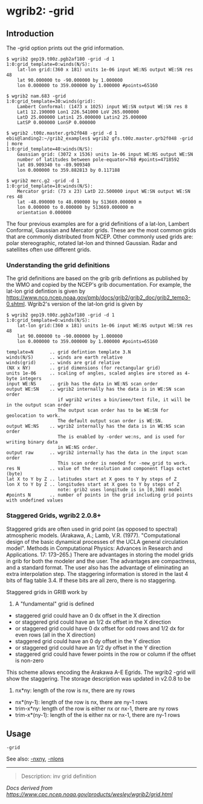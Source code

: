 # wgrib2: -grid

## Introduction

The -grid option prints out the grid information.

```
$ wgrib2 gep19.t00z.pgb2af180 -grid -d 1
1:0:grid_template=0:winds(N/S):
	lat-lon grid:(360 x 181) units 1e-06 input WE:NS output WE:SN res 48
	lat 90.000000 to -90.000000 by 1.000000
	lon 0.000000 to 359.000000 by 1.000000 #points=65160
```

```
$ wgrib2 nam.683 -grid
1:0:grid_template=30:winds(grid):
	Lambert Conformal: (1473 x 1025) input WE:SN output WE:SN res 8
	Lat1 12.190000 Lon1 226.541000 LoV 265.000000
	LatD 25.000000 Latin1 25.000000 Latin2 25.000000
	LatSP 0.000000 LonSP 0.000000
```

```
$ wgrib2 .t00z.master.grb2f048 -grid -d 1
ebis@landing2:~/grib2_examples$ wgrib2 gfs.t00z.master.grb2f048 -grid | more
1:0:grid_template=40:winds(N/S):
	Gaussian grid: (3072 x 1536) units 1e-06 input WE:NS output WE:SN
	number of latitudes between pole-equator=768 #points=4718592
	lat 89.909340 to -89.909340
	lon 0.000000 to 359.882813 by 0.117188
```

```
$ wgrib2 merc.g2 -grid -d 1
1:0:grid_template=10:winds(N/S):
	Mercator grid: (73 x 23) LatD 22.500000 input WE:SN output WE:SN res 48
	lat -48.090000 to 48.090000 by 513669.000000 m
	lon 0.000000 to 0.000000 by 513669.000000 m
	orientation 0.000000
```

The four previous examples are for a grid definitions of a lat-lon, Lambert Conformal,
Gaussian and Mercator grids. These are the most common grids that are commonly distributed
from NCEP. Other commonly used grids are: polar stereographic, rotated lat-lon and
thinned Gaussian. Radar and satellites often use different grids.

### Understanding the grid definitions

The grid definitions are based on the grib grib defintions as published
by the WMO and copied by the NCEP's grib documentation. For example, the
lat-lon grid defintion is given by
<https://www.nco.ncep.noaa.gov/pmb/docs/grib2/grib2_doc/grib2_temp3-0.shtml>.
Wgrib2's version of the lat-lon grid is given by

```
$ wgrib2 gep19.t00z.pgb2af180 -grid -d 1
1:0:grid_template=0:winds(N/S):
	lat-lon grid:(360 x 181) units 1e-06 input WE:NS output WE:SN res 48
	lat 90.000000 to -90.000000 by 1.000000
	lon 0.000000 to 359.000000 by 1.000000 #points=65160

template=N      .. grid defintion template 3.N
winds(N/S)      .. winds are earth relative
winds(grid)     .. winds are grid relative
(NX x NY)       .. grid dimensions (for rectangular grid)
units 1e-06     .. scaling of angles, scaled angles are stored as 4-byte integers
input WE:NS     .. grib has the data in WE:NS scan order
output WE:SN    .. wgrib2 internally has the data is in WE:SN scan order
                   if wgrib2 writes a bin/ieee/text file, it will be in the output scan order
                   The output scan order has to be WE:SN for geolocation to work.
                   The default output scan order is WE:SN.
output WE:NS    .. wgrib2 internally has the data is in WE:NS scan order
                   The is enabled by -order we:ns, and is used for writing binary data
                   in WE:NS order.
output raw      .. wgrib2 internally has the data in the input scan order
                   This scan order is needed for -new_grid to work.
res N           .. value of the resolution and component flags octet (byte)
lat X to Y by Z .. latitudes start at X goes to Y by steps of Z
lon X to Y by Z .. longitudes start at X goes to Y by steps of Z
                   note: grib2 uses longitude is in [0,360) model
#points N       .. number of points in the grid including grid points with undefined values
```

### Staggered Grids, wgrib2 2.0.8+

Staggered grids are often used in grid point (as opposed to spectral)
atmospheric models. (Arakawa, A.; Lamb, V.R. (1977). "Computational design of the
basic dynamical processes of the UCLA general circulation model". Methods in Computational Physics:
Advances in Research and Applications. 17: 173–265.) There are advantages in
storing the model grids in grib for both the modeler and the user. The advantages
are compactness, and a standard format. The user also has the advantage of
eliminating an extra interpolation step. The staggering information is stored
in the last 4 bits of flag table 3.4. If these bits are all zero, there is no
staggering.

Staggered grids in GRIB work by

1. A "fundamental" grid is defined

- staggered grid could have an 0 dx offset in the X direction
- or staggered grid could have an 1/2 dx offset in the X direction
- or staggered grid could have 0 dx offset for odd rows and 1/2 dx for even rows (all in the X direction)
- staggered grid could have an 0 dy offset in the Y direction
- or staggered grid could have an 1/2 dy offset in the Y direction
- staggered grid could have fewer points in the row or column if the offset is non-zero

This scheme allows encoding the Arakawa A-E Egrids. The wgrib2 -grid will show
the staggering. The storage description was updated in v2.0.8 to be

1. nx\*ny: length of the row is nx, there are ny rows

- nx\*(ny-1): length of the row is nx, there are ny-1 rows
- trim-x\*ny: length of the row is either nx or nx-1, there are ny rows
- trim-x\*(ny-1): length of the is either nx or nx-1, there are ny-1 rows

## Usage

```
-grid
```

See also:
[-nxny](./nxny.md),
[-nlons](./nlons.md)

---

> Description: inv grid definition

_Docs derived from <https://www.cpc.ncep.noaa.gov/products/wesley/wgrib2/grid.html>_
